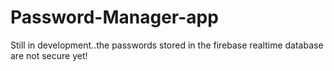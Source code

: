 # Password-Manager-app
Still in development..the passwords stored in the firebase realtime database are not secure yet!
